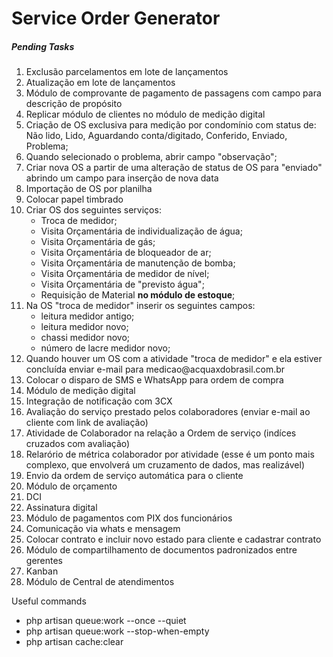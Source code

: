 # Service Order Generator

<h5>Pending Tasks</h5>
<ol>
    <li>Exclusão parcelamentos em lote de lançamentos</li>
    <li>Atualização em lote de lançamentos</li>
    <li>Módulo de comprovante de pagamento de passagens com campo para descrição de propósito</li>
    <li>Replicar módulo de clientes no módulo de medição digital</li>    
    <li>Criação de OS exclusiva para medição por condomínio com status de: Não lido, Lido, Aguardando conta/digitado, Conferido, Enviado, Problema;</li>
    <li>Quando selecionado o problema, abrir campo "observação";</li>
    <li>Criar nova OS a partir de uma alteração de status de OS para "enviado" abrindo um campo para inserção de nova data</li>
    <li>Importação de OS por planilha</li>
    <li>Colocar papel timbrado</li>
    <li>Criar OS dos seguintes serviços:
        <ul>
            <li>Troca de medidor;</li>
            <li>Visita Orçamentária de individualização de água;</li>
            <li>Visita Orçamentária de gás;</li>
            <li>Visita Orçamentária de bloqueador de ar;</li>
            <li>Visita Orçamentária de manutenção de bomba;</li>
            <li>Visita Orçamentária de medidor de nível;</li>
            <li>Visita Orçamentária de "previsto água";</li>
            <li>Requisição de Material <b>no módulo de estoque</b>;</li>
        </ul>
    </li>
    <li>Na OS "troca de medidor" inserir os seguintes campos:
        <ul>
            <li>leitura medidor antigo;</li>
            <li>leitura medidor novo;</li>
            <li>chassi medidor novo;</li>
            <li>número de lacre medidor novo;</li>
            </ul>
            </li>
        </ul>
    </li>
    <li>Quando houver um OS com a atividade "troca de medidor" e ela estiver concluída enviar e-mail para medicao@acquaxdobrasil.com.br</li>
    <li>Colocar o disparo de SMS e WhatsApp para ordem de compra</li>
    <li>Módulo de medição digital</li>
    <li>Integração de notificação com 3CX</li>
    <li>Avaliação do serviço prestado pelos colaboradores (enviar e-mail ao cliente com link de avaliação)</li>
    <li>Atividade de Colaborador na relação a Ordem de serviço (indíces cruzados com avaliação)</li>
    <li>Relarório de métrica colaborador por atividade (esse é um ponto mais complexo, que envolverá um cruzamento de dados, mas realizável)</li>
    <li>Envio da ordem de serviço automática para o cliente</li>
    <li>Módulo de orçamento</li>
    <li>DCI</li>
    <li>Assinatura digital</li>
    <li>Módulo de pagamentos com PIX dos funcionários</li>
    <li>Comunicação via whats e mensagem</li>
    <li>Colocar contrato e incluir novo estado para cliente e cadastrar contrato</li>
    <li>Módulo de compartilhamento de documentos padronizados entre gerentes</li>
    <li>Kanban</li>
    <li>Módulo de Central de atendimentos</li>
</ol>

<p>Useful commands</p>
<ul>
    <li>php artisan queue:work --once --quiet</li>
    <li>php artisan queue:work --stop-when-empty</li>
    <li>php artisan cache:clear</li>
</ul>
